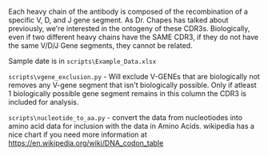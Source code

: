 Each heavy chain of the antibody is composed of the recombination of a specific V, D, and J gene segment. As Dr. Chapes has talked about previously, we're interested in the ontogeny of these CDR3s. Biologically, even if two different heavy chains have the SAME CDR3, if they do not have the same V/D/J Gene segments, they cannot be related.

Sample date is in `scripts\Example_Data.xlsx`

`scripts\vgene_exclusion.py` - Will exclude V-GENEs that are biologically not removes any V-gene segment that isn't biologically possible. Only if atleast 1 biologically possible gene segment remains in this column the CDR3 is included for analysis.

`scripts\nucleotide_to_aa.py` -  convert the data from nucleotiodes into amino acid data for inclusion with the data in Amino Acids. wikipedia has a nice chart if you need more information at https://en.wikipedia.org/wiki/DNA_codon_table